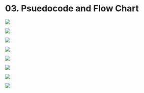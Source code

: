 # 03. Psuedocode and  Flow Chart

![](https://i.imgur.com/eTl5HGy.png)

![](https://i.imgur.com/qPIJbW3g.png)

![](https://i.imgur.com/Xaghxbw.png)

![](https://i.imgur.com/BLo39ix.png)

![](https://i.imgur.com/reMyZVU.png)

![](https://i.imgur.com/AZTZTDX.png)

![](https://i.imgur.com/6iESVzt.png)

![](https://i.imgur.com/6wJvqEA.png)